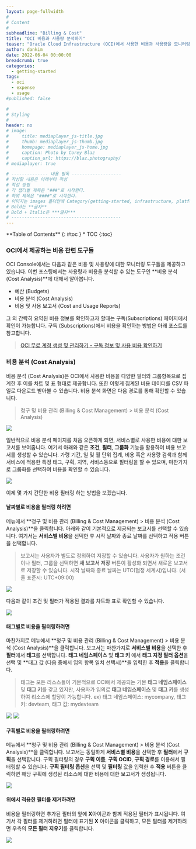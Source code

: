 ```yaml
---
layout: page-fullwidth
#
# Content
#
subheadline: "Billing & Cost"
title: "OCI 비용과 사용량 분석하기"
teaser: "Oracle Cloud Infrastructure (OCI)에서 사용한 비용과 사용량을 모니터링 및 분석하는 방법에 대해서 알아봅니다."
author: dankim
date: 2022-06-04 00:00:00
breadcrumb: true
categories:
  - getting-started
tags:
  - oci
  - expense
  - usage
#published: false

#
# Styling
#
header: no
# image:
#     title: mediaplayer_js-title.jpg
#     thumb: mediaplayer_js-thumb.jpg
#     homepage: mediaplayer_js-home.jpg
#     caption: Photo by Corey Blaz
#     caption_url: https://blaz.photography/
# mediaplayer: true

# -------------- 내용 필독 -------------------
# 작성할 내용은 아래부터 작성
# 작성 방법
# 각 챕터별 제목은 "###"로 시작한다.
# 하위 제목은 "####"로 시작한다.
# 이미지는 images 폴더안에 Category(getting-started, infrastructure, platform, database, aiml)에 넣고 사용 시 "../../images/카테고리명/이미지" 형태로 참조한다.
# Bold는 **글자**
# Bold + Italic은 ***글자***
# ------------------------------------------
---
```


<div class="panel radius" markdown="1">
**Table of Contents**
{: #toc }
*  TOC
{:toc}
</div>

### OCI에서 제공하는 비용 관련 도구들
OCI Console에서는 다음과 같은 비용 및 사용량에 대한 모니터링 도구들을 제공하고 있습니다. 이번 포스팅에서는 사용량과 비용을 분석할 수 있는 도구인 **비용 분석 (Cost Analysis)**에 대해서 알아봅니다.

* 예산 (Budgets)
* 비용 분석 (Cost Analysis)
* 비용 및 사용 보고서 (Cost and Usage Reports)

그 외 간략히 요약된 비용 정보를 확인하고자 할때는 구독(Subscriptions) 페이지에서 확인이 가능합니다. 구독 (Subscriptions)에서 비용을 확인하는 방법은 아래 포스트를 참고합니다.

> [OCI 무료 계정 생성 및 관리하기 - 구독 정보 및 사용 비용 확인하기](http://localhost:4000//getting-started/free-oci-promotions/#%EA%B5%AC%EB%8F%85-%EC%A0%95%EB%B3%B4-%EB%B0%8F-%EC%82%AC%EC%9A%A9-%EB%B9%84%EC%9A%A9-%ED%99%95%EC%9D%B8%ED%95%98%EA%B8%B0)

### 비용 분석 (Cost Analysis)
비용 분석 (Cost Analysis)은 OCI에서 사용한 비용을 다양한 필터와 그룹항목으로 집계한 후 이를 차트 및 표 형태로 제공합니다. 또한 이렇게 집계된 비용 데이터를 CSV 파일로 다운로드 받아볼 수 있습니다. 비용 분석 화면은 다음 경로를 통해 확인할 수 있습니다.
> 청구 및 비용 관리 (Billing & Cost Management) > 비용 분석 (Cost Analysis)

![](/assets/img/getting-started/2022/oci-expense-cost-1.png " ")

일반적으로 비용 분석 페이지를 처음 오픈하게 되면, 서비스별로 사용한 비용에 대한 보고서를 보여줍니다. 여기서 아래와 같은 **조건**, **필터**, **그룹화** 기능을 활용하여 비용 보고서를 생성할 수 있습니다. 가령 기간, 일 및 월 단위 집계, 비용 혹은 사용량 검색과 함께 서비스에 적용한 특정 태그, 구획, 지역, 서비스등으로 필터링을 할 수 있으며, 마찬가지로 그룹화를 선택하여 비용을 확인할 수 있습니다.

![](/assets/img/getting-started/2022/oci-expense-cost-2.png " ")

이제 몇 가지 간단한 비용 필터링 하는 방법을 보겠습니다.
#### 날짜별로 비용을 필터링 하려면
메뉴에서 **청구 및 비용 관리 (Billing & Cost Management) > 비용 분석 (Cost Analysis)**을 클릭합니다. 아래와 같이 기본적으로 제공되는 보고서를 선택할 수 있습니다. 여기서는 **서비스별 비용**을 선택한 후 시작 날짜와 종료 날짜를 선택하고 적용 버튼을 선택합니다.
> 보고서는 사용자가 별도로 정의하여 저장할 수 있습니다. 사용자가 원하는 조건이나 필터, 그룹을 선택하면 **새 보고서 저장** 버튼이 활성화 되면서 새로운 보고서로 저장할 수 있습니다.
> 시작 날짜와 종료 날짜는 UTC(협정 세계시)입니다. (서울 표준시: UTC+09:00)

![](/assets/img/getting-started/2022/oci-expense-cost-3.png " ")

다음과 같이 조건 및 필터가 적용된 결과를 차트와 표로 확인할 수 있습니다.

![](/assets/img/getting-started/2022/oci-expense-cost-4.png " ")

#### 태그별로 비용을 필터링하려면
마찬가지로 메뉴에서 **청구 및 비용 관리 (Billing & Cost Management) > 비용 분석 (Cost Analysis)**을 클릭합니다. 보고서는 마찬가지로 **서비스별 비용**을 선택한 후 **필터**에서 **태그**를 선택합니다. **태그 네임스페이스** 및 **태그 키** 에서 **태그 지정 필터 옵션**을 선택 및 **태그 값 (다음 중에서 임의 항목 일치 선택시)**을 입력한 후 **적용**을 클릭합니다.
> 태그는 모든 리소스들이 기본적으로 OCI에서 제공되는 기본 **태그 네임스페이스** 및 **태그 키**를 갖고 있지만, 사용자가 임의로 **태그 네임스페이스** 및 **태그 키**를 생성하여 리소스에 할당이 가능합니다. ex) 태그 네임스페이스: mycompany, 태그 키: devteam, 태그 값: mydevteam

![](/assets/img/getting-started/2022/oci-expense-cost-5.png " ")
![](/assets/img/getting-started/2022/oci-expense-cost-6.png " ")

#### 구획별로 비용을 필터링하려면
메뉴에서 **청구 및 비용 관리 (Billing & Cost Management) > 비용 분석 (Cost Analysis)**을 클릭합니다. 보고서는 동일하게 **서비스별 비용**을 선택한 후 **필터**에서 **구획**을 선택합니다. 구획 필터링의 경우 **구획 이름**, **구획 OCID**, **구획 경로**를 이용해서 필터링할 수 있습니다. **구획 필터링 옵션**을 선택 및 **필터링** 값을 입력한 후 **적용** 버튼을 클릭하면 해당 구획에 생성된 리소스에 대한 비용에 대한 보고서가 생성됩니다.

![](/assets/img/getting-started/2022/oci-expense-cost-7.png " ")

#### 위에서 적용한 필터를 제거하려면
비용을 필터링하면 추가된 필터의 앞에 **X**아이콘과 함께 적용된 필터가 표시됩니다. 여기서 각 필터를 제거하려면 필터에 표기된 **X** 아이콘을 클릭하고, 모든 필터를 제거하려면 우측의 **모든 필터 지우기**를 클릭합니다.

![](/assets/img/getting-started/2022/oci-expense-cost-8.png " ")